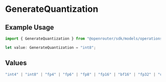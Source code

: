 # GenerateQuantization

## Example Usage

```typescript
import { GenerateQuantization } from "@openrouter/sdk/models/operations";

let value: GenerateQuantization = "int8";
```

## Values

```typescript
"int4" | "int8" | "fp4" | "fp6" | "fp8" | "fp16" | "bf16" | "fp32" | "unknown"
```